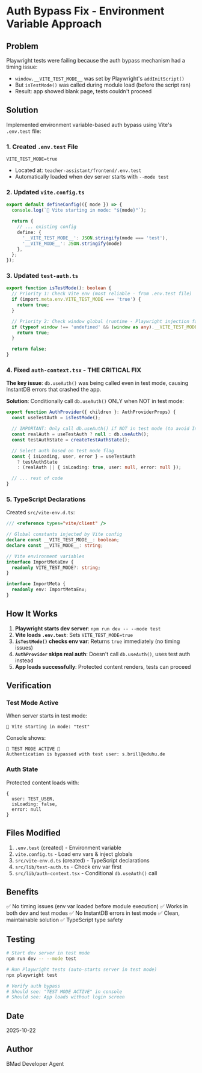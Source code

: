 # Auth Bypass Fix - Environment Variable Approach

## Problem

Playwright tests were failing because the auth bypass mechanism had a timing issue:
- `window.__VITE_TEST_MODE__` was set by Playwright's `addInitScript()`
- But `isTestMode()` was called during module load (before the script ran)
- Result: app showed blank page, tests couldn't proceed

## Solution

Implemented environment variable-based auth bypass using Vite's `.env.test` file:

### 1. Created `.env.test` File

```
VITE_TEST_MODE=true
```

- Located at: `teacher-assistant/frontend/.env.test`
- Automatically loaded when dev server starts with `--mode test`

### 2. Updated `vite.config.ts`

```typescript
export default defineConfig(({ mode }) => {
  console.log(`🔧 Vite starting in mode: "${mode}"`);

  return {
    // ... existing config
    define: {
      '__VITE_TEST_MODE__': JSON.stringify(mode === 'test'),
      '__VITE_MODE__': JSON.stringify(mode)
    },
  };
});
```

### 3. Updated `test-auth.ts`

```typescript
export function isTestMode(): boolean {
  // Priority 1: Check Vite env (most reliable - from .env.test file)
  if (import.meta.env.VITE_TEST_MODE === 'true') {
    return true;
  }

  // Priority 2: Check window global (runtime - Playwright injection fallback)
  if (typeof window !== 'undefined' && (window as any).__VITE_TEST_MODE__ === true) {
    return true;
  }

  return false;
}
```

### 4. Fixed `auth-context.tsx` - THE CRITICAL FIX

**The key issue**: `db.useAuth()` was being called even in test mode, causing InstantDB errors that crashed the app.

**Solution**: Conditionally call `db.useAuth()` ONLY when NOT in test mode:

```typescript
export function AuthProvider({ children }: AuthProviderProps) {
  const useTestAuth = isTestMode();

  // IMPORTANT: Only call db.useAuth() if NOT in test mode (to avoid InstantDB errors)
  const realAuth = useTestAuth ? null : db.useAuth();
  const testAuthState = createTestAuthState();

  // Select auth based on test mode flag
  const { isLoading, user, error } = useTestAuth
    ? testAuthState
    : (realAuth || { isLoading: true, user: null, error: null });

  // ... rest of code
}
```

### 5. TypeScript Declarations

Created `src/vite-env.d.ts`:

```typescript
/// <reference types="vite/client" />

// Global constants injected by Vite config
declare const __VITE_TEST_MODE__: boolean;
declare const __VITE_MODE__: string;

// Vite environment variables
interface ImportMetaEnv {
  readonly VITE_TEST_MODE?: string;
}

interface ImportMeta {
  readonly env: ImportMetaEnv;
}
```

## How It Works

1. **Playwright starts dev server**: `npm run dev -- --mode test`
2. **Vite loads `.env.test`**: Sets `VITE_TEST_MODE=true`
3. **`isTestMode()` checks env var**: Returns `true` immediately (no timing issues)
4. **`AuthProvider` skips real auth**: Doesn't call `db.useAuth()`, uses test auth instead
5. **App loads successfully**: Protected content renders, tests can proceed

## Verification

### Test Mode Active

When server starts in test mode:
```
🔧 Vite starting in mode: "test"
```

Console shows:
```
🚨 TEST MODE ACTIVE 🚨
Authentication is bypassed with test user: s.brill@eduhu.de
```

### Auth State

Protected content loads with:
```
{
  user: TEST_USER,
  isLoading: false,
  error: null
}
```

## Files Modified

1. `.env.test` (created) - Environment variable
2. `vite.config.ts` - Load env vars & inject globals
3. `src/vite-env.d.ts` (created) - TypeScript declarations
4. `src/lib/test-auth.ts` - Check env var first
5. `src/lib/auth-context.tsx` - Conditional `db.useAuth()` call

## Benefits

✅ No timing issues (env var loaded before module execution)
✅ Works in both dev and test modes
✅ No InstantDB errors in test mode
✅ Clean, maintainable solution
✅ TypeScript type safety

## Testing

```bash
# Start dev server in test mode
npm run dev -- --mode test

# Run Playwright tests (auto-starts server in test mode)
npx playwright test

# Verify auth bypass
# Should see: "TEST MODE ACTIVE" in console
# Should see: App loads without login screen
```

## Date

2025-10-22

## Author

BMad Developer Agent
